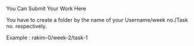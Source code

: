 You Can Submit Your Work Here

You have to create a folder by the name of your Username/week no./Task no. respectively.

Example : rakim-0/week-2/task-1
